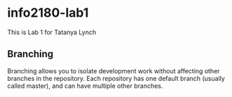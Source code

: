 # info2180-lab1

This is Lab 1 for Tatanya Lynch

## Branching

Branching allows you to isolate development work without
affecting other branches in the repository. Each repository
has one default branch (usually called master), and can have 
multiple other branches.
